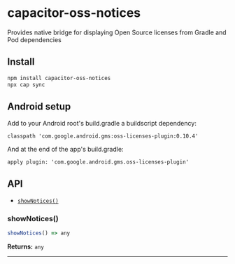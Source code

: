 # capacitor-oss-notices

Provides native bridge for displaying Open Source licenses from Gradle and Pod dependencies

## Install

```bash
npm install capacitor-oss-notices
npx cap sync
```

## Android setup
Add to your Android root's build.gradle a buildscript dependency:

```
classpath 'com.google.android.gms:oss-licenses-plugin:0.10.4'
```
And at the end of the app's build.gradle:
```
apply plugin: 'com.google.android.gms.oss-licenses-plugin'
```

## API

<docgen-index>

* [`showNotices()`](#shownotices)

</docgen-index>

<docgen-api>
<!--Update the source file JSDoc comments and rerun docgen to update the docs below-->

### showNotices()

```typescript
showNotices() => any
```

**Returns:** <code>any</code>

--------------------

</docgen-api>
